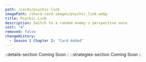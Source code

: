 ```yaml
---
path: /cards/psychic-link
imagePath: /shard-card-images/psychic_link.webp
title: Psychic Link
description: Switch to a random enemy's perspective once.
cost: "4"
removed: false
changeHistory:
  - Season 1 Chapter 2: "Card Added"
---
```

::details-section
Coming Soon
::
::strategies-section
Coming Soon
::